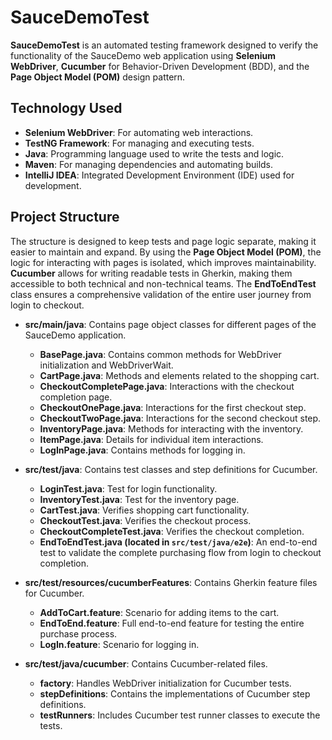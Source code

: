 # SauceDemoTest

**SauceDemoTest** is an automated testing framework designed to verify the functionality of the SauceDemo web application using **Selenium WebDriver**, **Cucumber** for Behavior-Driven Development (BDD), and the **Page Object Model (POM)** design pattern.
## Technology Used

- **Selenium WebDriver**: For automating web interactions.
- **TestNG Framework**: For managing and executing tests.
- **Java**: Programming language used to write the tests and logic.
- **Maven**: For managing dependencies and automating builds.
- **IntelliJ IDEA**: Integrated Development Environment (IDE) used for development.

## Project Structure
The structure is designed to keep tests and page logic separate, making it easier to maintain and expand. By using the **Page Object Model (POM)**, the logic for interacting with pages is isolated, which improves maintainability. **Cucumber** allows for writing readable tests in Gherkin, making them accessible to both technical and non-technical teams. The **EndToEndTest** class ensures a comprehensive validation of the entire user journey from login to checkout.

- **src/main/java**: Contains page object classes for different pages of the SauceDemo application.
  - **BasePage.java**: Contains common methods for WebDriver initialization and WebDriverWait.
  - **CartPage.java**: Methods and elements related to the shopping cart.
  - **CheckoutCompletePage.java**: Interactions with the checkout completion page.
  - **CheckoutOnePage.java**: Interactions for the first checkout step.
  - **CheckoutTwoPage.java**: Interactions for the second checkout step.
  - **InventoryPage.java**: Methods for interacting with the inventory.
  - **ItemPage.java**: Details for individual item interactions.
  - **LogInPage.java**: Contains methods for logging in.

- **src/test/java**: Contains test classes and step definitions for Cucumber.
  - **LoginTest.java**: Test for login functionality.
  - **InventoryTest.java**: Test for the inventory page.
  - **CartTest.java**: Verifies shopping cart functionality.
  - **CheckoutTest.java**: Verifies the checkout process.
  - **CheckoutCompleteTest.java**: Verifies the checkout completion.
  - **EndToEndTest.java (located in `src/test/java/e2e`)**: An end-to-end test to validate the complete purchasing flow from login to checkout completion.

- **src/test/resources/cucumberFeatures**: Contains Gherkin feature files for Cucumber.
  - **AddToCart.feature**: Scenario for adding items to the cart.
  - **EndToEnd.feature**: Full end-to-end feature for testing the entire purchase process.
  - **LogIn.feature**: Scenario for logging in. 

- **src/test/java/cucumber**: Contains Cucumber-related files.
  - **factory**: Handles WebDriver initialization for Cucumber tests.
  - **stepDefinitions**: Contains the implementations of Cucumber step definitions.
  - **testRunners**: Includes Cucumber test runner classes to execute the tests.
